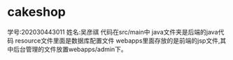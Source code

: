 # cakeshop

学号:202030443011
姓名:吴彦祺
代码在src/main中
java文件夹是后端的java代码
resource文件里面是数据库配置文件
webapps里面存放的是前端的jsp文件,其中后台管理的文件放置webapps/admin下。
